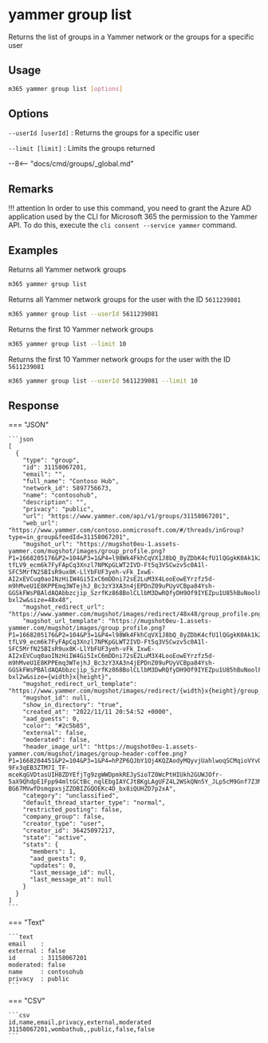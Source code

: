# yammer group list

Returns the list of groups in a Yammer network or the groups for a specific user

## Usage

```sh
m365 yammer group list [options]
```

## Options

`--userId [userId]`
: Returns the groups for a specific user

`--limit [limit]`
: Limits the groups returned

--8<-- "docs/cmd/groups/_global.md"

## Remarks

!!! attention
    In order to use this command, you need to grant the Azure AD application used by the CLI for Microsoft 365 the permission to the Yammer API. To do this, execute the `cli consent --service yammer` command.

## Examples

Returns all Yammer network groups

```sh
m365 yammer group list
```

Returns all Yammer network groups for the user with the ID `5611239081`

```sh
m365 yammer group list --userId 5611239081
```

Returns the first 10 Yammer network groups

```sh
m365 yammer group list --limit 10
```

Returns the first 10 Yammer network groups for the user with the ID `5611239081`

```sh
m365 yammer group list --userId 5611239081 --limit 10
```

## Response

=== "JSON"

    ```json
    [
      {
        "type": "group",
        "id": 31158067201,
        "email": "",
        "full_name": "Contoso Hub",
        "network_id": 5897756673,
        "name": "contosohub",
        "description": "",
        "privacy": "public",
        "url": "https://www.yammer.com/api/v1/groups/31158067201",
        "web_url": "https://www.yammer.com/contoso.onmicrosoft.com/#/threads/inGroup?type=in_group&feedId=31158067201",
        "mugshot_url": "https://mugshot0eu-1.assets-yammer.com/mugshot/images/group_profile.png?P1=1668205176&P2=104&P3=1&P4=l98Wk4FkhCqVX1J8bQ_8yZDbK4cfU1lQGgkK0Ak1k2g-tfLV9_ecm6k7FyFApCq3Xnzl7NPKpGLWT2IVD-Ft5q3VSCwzv5c0A1l-SFC5MrfN25BIsR9ux8K-LlYbFUF3yeh-vFk_IxwE-AI2xEVCuq0aoINzHiIW4Gi5IxC6mDDni72sE2LuM3X4LooEowEYrzfz5d-m9hMveU1E8KPPEmq3WTejhJ_Bc3zY3XA3n4jEPDnZ09uPUyVCBpa84Ysh-GGSkFWsPBAldAQAbbzcjip_SzrfKz868BolCLlbM3DwRQfyDH9Of9IYEZpu1U85hBuNoolF68rKPVL6-bxl2w&size=48x48",
        "mugshot_redirect_url": "https://www.yammer.com/mugshot/images/redirect/48x48/group_profile.png",
        "mugshot_url_template": "https://mugshot0eu-1.assets-yammer.com/mugshot/images/group_profile.png?P1=1668205176&P2=104&P3=1&P4=l98Wk4FkhCqVX1J8bQ_8yZDbK4cfU1lQGgkK0Ak1k2g-tfLV9_ecm6k7FyFApCq3Xnzl7NPKpGLWT2IVD-Ft5q3VSCwzv5c0A1l-SFC5MrfN25BIsR9ux8K-LlYbFUF3yeh-vFk_IxwE-AI2xEVCuq0aoINzHiIW4Gi5IxC6mDDni72sE2LuM3X4LooEowEYrzfz5d-m9hMveU1E8KPPEmq3WTejhJ_Bc3zY3XA3n4jEPDnZ09uPUyVCBpa84Ysh-GGSkFWsPBAldAQAbbzcjip_SzrfKz868BolCLlbM3DwRQfyDH9Of9IYEZpu1U85hBuNoolF68rKPVL6-bxl2w&size={width}x{height}",
        "mugshot_redirect_url_template": "https://www.yammer.com/mugshot/images/redirect/{width}x{height}/group_profile.png",
        "mugshot_id": null,
        "show_in_directory": "true",
        "created_at": "2022/11/11 20:54:52 +0000",
        "aad_guests": 0,
        "color": "#2c5b85",
        "external": false,
        "moderated": false,
        "header_image_url": "https://mugshot0eu-1.assets-yammer.com/mugshot/images/group-header-coffee.png?P1=1668204451&P2=104&P3=1&P4=hPZP6QJbY1Oj4KQZAodyMQyvjUahlwoqSCMqioVYvDoB-9Fx3qEB3ZTM7I_TF-mceKqGVDtasUIH8ZDYEfjTg9zgWWDpmkREJySioTZ0WcPtHIUkh2GUWJOfr-5aX9QhdpE1Fpp94mltGCtBc_nqlEbgIAYCJtBKgLAgUFZ4L2WSkQNn5Y_JLp5cM9Gnf7Z3MmHniN0Na1oemDhZ1vOsGCtaU09WPB5oNoSUMfwqYSKjF5IqXdd55Y3F2NZuuyTHoZS65BFZR9OJaICXJs6Q2dNExLqMvGQ76_aZsgli-BG67MVwfDsmqpxsjZZOBIZGQOEKc4D_bx8iQUHZD7p2xA",
        "category": "unclassified",
        "default_thread_starter_type": "normal",
        "restricted_posting": false,
        "company_group": false,
        "creator_type": "user",
        "creator_id": 36425097217,
        "state": "active",
        "stats": {
          "members": 1,
          "aad_guests": 0,
          "updates": 0,
          "last_message_id": null,
          "last_message_at": null
        }
      }
    ]
    ```

=== "Text"

    ```text
    email    :
    external : false
    id       : 31158067201
    moderated: false
    name     : contosohub
    privacy  : public
    ```

=== "CSV"

    ```csv
    id,name,email,privacy,external,moderated
    31158067201,wombathub,,public,false,false
    ```
